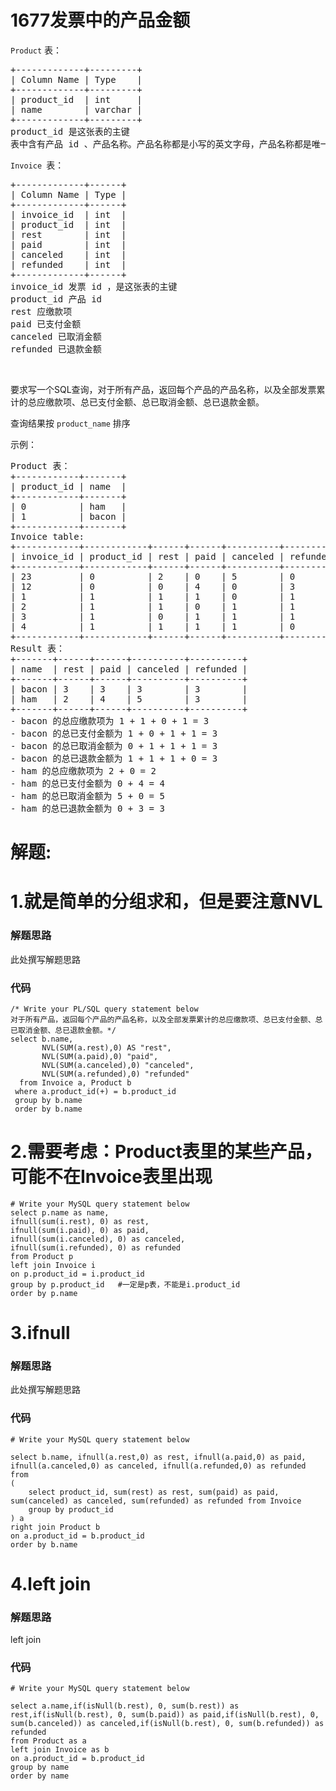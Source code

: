 # 1677发票中的产品金额
<p><code>Product</code> 表：</p>

<pre>
+-------------+---------+
| Column Name | Type    |
+-------------+---------+
| product_id  | int     |
| name        | varchar |
+-------------+---------+
product_id 是这张表的主键
表中含有产品 id 、产品名称。产品名称都是小写的英文字母，产品名称都是唯一的
</pre>

<p><code>Invoice </code>表：</p>

<pre>
+-------------+------+
| Column Name | Type |
+-------------+------+
| invoice_id  | int  |
| product_id  | int  |
| rest        | int  |
| paid        | int  |
| canceled    | int  |
| refunded    | int  |
+-------------+------+
invoice_id 发票 id ，是这张表的主键
product_id 产品 id
rest 应缴款项
paid 已支付金额
canceled 已取消金额
refunded 已退款金额
</pre>

<p> </p>

<p>要求写一个SQL查询，对于所有产品，返回每个产品的产品名称，以及全部发票累计的总应缴款项、总已支付金额、总已取消金额、总已退款金额。</p>

<p>查询结果按 <code>product_name</code> 排序</p>

<p>示例：</p>

<pre>
Product 表：
+------------+-------+
| product_id | name  |
+------------+-------+
| 0          | ham   |
| 1          | bacon |
+------------+-------+
Invoice table:
+------------+------------+------+------+----------+----------+
| invoice_id | product_id | rest | paid | canceled | refunded |
+------------+------------+------+------+----------+----------+
| 23         | 0          | 2    | 0    | 5        | 0        |
| 12         | 0          | 0    | 4    | 0        | 3        |
| 1          | 1          | 1    | 1    | 0        | 1        |
| 2          | 1          | 1    | 0    | 1        | 1        |
| 3          | 1          | 0    | 1    | 1        | 1        |
| 4          | 1          | 1    | 1    | 1        | 0        |
+------------+------------+------+------+----------+----------+
Result 表：
+-------+------+------+----------+----------+
| name  | rest | paid | canceled | refunded |
+-------+------+------+----------+----------+
| bacon | 3    | 3    | 3        | 3        |
| ham   | 2    | 4    | 5        | 3        |
+-------+------+------+----------+----------+
- bacon 的总应缴款项为 1 + 1 + 0 + 1 = 3
- bacon 的总已支付金额为 1 + 0 + 1 + 1 = 3
- bacon 的总已取消金额为 0 + 1 + 1 + 1 = 3
- bacon 的总已退款金额为 1 + 1 + 1 + 0 = 3
- ham 的总应缴款项为 2 + 0 = 2
- ham 的总已支付金额为 0 + 4 = 4
- ham 的总已取消金额为 5 + 0 = 5
- ham 的总已退款金额为 0 + 3 = 3
</pre>
































# 解题:
# 1.就是简单的分组求和，但是要注意NVL
### 解题思路
此处撰写解题思路

### 代码

```oraclesql
/* Write your PL/SQL query statement below 
对于所有产品，返回每个产品的产品名称，以及全部发票累计的总应缴款项、总已支付金额、总已取消金额、总已退款金额。*/
select b.name,
       NVL(SUM(a.rest),0) AS "rest",
       NVL(SUM(a.paid),0) "paid",
       NVL(SUM(a.canceled),0) "canceled",
       NVL(SUM(a.refunded),0) "refunded"
  from Invoice a, Product b
 where a.product_id(+) = b.product_id
 group by b.name
 order by b.name

```
# 2.需要考虑：Product表里的某些产品，可能不在Invoice表里出现
```
# Write your MySQL query statement below
select p.name as name,
ifnull(sum(i.rest), 0) as rest,
ifnull(sum(i.paid), 0) as paid,
ifnull(sum(i.canceled), 0) as canceled,
ifnull(sum(i.refunded), 0) as refunded
from Product p
left join Invoice i
on p.product_id = i.product_id
group by p.product_id   #一定是p表，不能是i.product_id
order by p.name
```

# 3.ifnull
### 解题思路
此处撰写解题思路

### 代码

```mysql
# Write your MySQL query statement below

select b.name, ifnull(a.rest,0) as rest, ifnull(a.paid,0) as paid, ifnull(a.canceled,0) as canceled, ifnull(a.refunded,0) as refunded
from 
(
    select product_id, sum(rest) as rest, sum(paid) as paid, sum(canceled) as canceled, sum(refunded) as refunded from Invoice
    group by product_id
) a
right join Product b
on a.product_id = b.product_id  
order by b.name
```
# 4.left join
### 解题思路
left join

### 代码

```mysql
# Write your MySQL query statement below

select a.name,if(isNull(b.rest), 0, sum(b.rest)) as rest,if(isNull(b.rest), 0, sum(b.paid)) as paid,if(isNull(b.rest), 0, sum(b.canceled)) as canceled,if(isNull(b.rest), 0, sum(b.refunded)) as refunded
from Product as a
left join Invoice as b
on a.product_id = b.product_id
group by name
order by name

```
